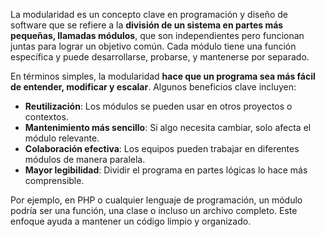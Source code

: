La modularidad es un concepto clave en programación y diseño de software que se refiere a la **división de un sistema en partes más pequeñas, llamadas módulos**, que son independientes pero funcionan juntas para lograr un objetivo común. Cada módulo tiene una función específica y puede desarrollarse, probarse, y mantenerse por separado.

En términos simples, la modularidad **hace que un programa sea más fácil de entender, modificar y escalar**. Algunos beneficios clave incluyen:

- **Reutilización**: Los módulos se pueden usar en otros proyectos o contextos.
- **Mantenimiento más sencillo**: Si algo necesita cambiar, solo afecta el módulo relevante.
- **Colaboración efectiva**: Los equipos pueden trabajar en diferentes módulos de manera paralela.
- **Mayor legibilidad**: Dividir el programa en partes lógicas lo hace más comprensible.

Por ejemplo, en PHP o cualquier lenguaje de programación, un módulo podría ser una función, una clase o incluso un archivo completo. Este enfoque ayuda a mantener un código limpio y organizado.
